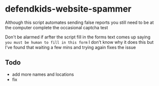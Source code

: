 # defendkids-website-spammer

Although this script automates sending false reports you still need to be at the computer complete the occasional captcha test

Don't be alarmed if arfter the script fill in the forms text comes up saying `you must be human to fill in this form` I don't know why it does this but I've found that waiting a few mins and trying again fixes the issue

## Todo
- add more names and locations
- fix
